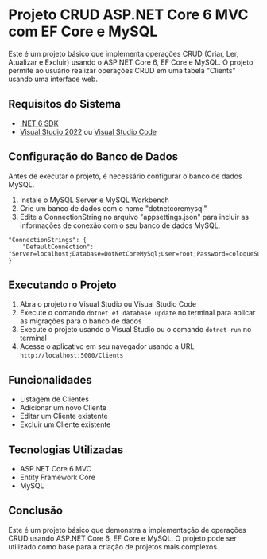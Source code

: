 

# Projeto CRUD ASP.NET Core 6 MVC com EF Core e MySQL

Este é um projeto básico que implementa operações CRUD (Criar, Ler, Atualizar e Excluir) usando o ASP.NET Core 6, EF Core e MySQL. O projeto permite ao usuário realizar operações CRUD em uma tabela "Clients" usando uma interface web.

## Requisitos do Sistema

- [.NET 6 SDK](https://dotnet.microsoft.com/download/dotnet/6.0)
- [Visual Studio 2022](https://visualstudio.microsoft.com/vs/) ou [Visual Studio Code](https://code.visualstudio.com/)

## Configuração do Banco de Dados

Antes de executar o projeto, é necessário configurar o banco de dados MySQL.

1. Instale o MySQL Server e MySQL Workbench
2. Crie um banco de dados com o nome "dotnetcoremysql"
3. Edite a ConnectionString no arquivo "appsettings.json" para incluir as informações de conexão com o seu banco de dados MySQL.

```
"ConnectionStrings": {
    "DefaultConnection": "Server=localhost;Database=DotNetCoreMySql;User=root;Password=coloqueSuaSenhaAqui;"
}
```

## Executando o Projeto

1. Abra o projeto no Visual Studio ou Visual Studio Code
2. Execute o comando `dotnet ef database update` no terminal para aplicar as migrações para o banco de dados
3. Execute o projeto usando o Visual Studio ou o comando `dotnet run` no terminal
4. Acesse o aplicativo em seu navegador usando a URL `http://localhost:5000/Clients`

## Funcionalidades

- Listagem de Clientes
- Adicionar um novo Cliente
- Editar um Cliente existente
- Excluir um Cliente existente

## Tecnologias Utilizadas

- ASP.NET Core 6 MVC
- Entity Framework Core
- MySQL

## Conclusão

Este é um projeto básico que demonstra a implementação de operações CRUD usando ASP.NET Core 6, EF Core e MySQL. O projeto pode ser utilizado como base para a criação de projetos mais complexos.
